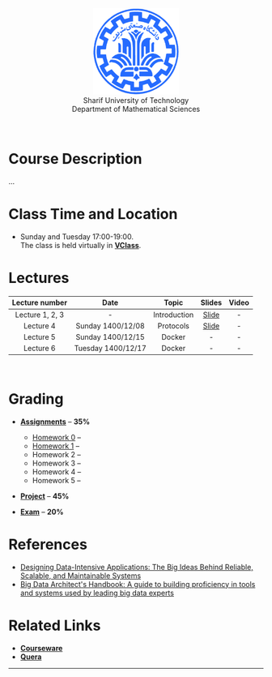 <center><img src=".\Images\SharifUT.png" alt="" height='170' width='170' /></center>
<center> Sharif University of Technology <br> Department of Mathematical Sciences </center>
<br>
<br>

# Course Description

... 


# Class Time and Location
* Sunday and Tuesday 17:00-19:00.
<br>The class is held virtually in [**VClass**](https://vc.sharif.edu/ch/ostovari.mojtaba).



# Lectures

| Lecture number | Date | Topic | Slides | Video | 
| :------------: |:----:| :----:| :-----:| :---: |
| Lecture 1, 2, 3 | - | Introduction | [Slide](https://github.com/mojtabaOstovari/BigDataEngineering-spring2022/blob/gh-pages/Slides/01-Introduction.pdf) | - |
| Lecture 4 | Sunday 1400/12/08 | Protocols | [Slide](https://github.com/mojtabaOstovari/BigDataEngineering-spring2022/blob/gh-pages/Slides/02-Protocols.pdf) | - |
| Lecture 5 | Sunday 1400/12/15 | Docker | - | - |
| Lecture 6 | Tuesday 1400/12/17 | Docker | - | - |


<br>
  

# Grading

* [**Assignments**](#assignments) – <b>35%</b>
 
   * [Homework 0](https://github.com/mojtabaOstovari/BigDataEngineering-spring2022/blob/gh-pages/Assignments/00.pdf) – <b></b>
   * [Homework 1](https://github.com/mojtabaOstovari/BigDataEngineering-spring2022/blob/gh-pages/Assignments/01.pdf) – <b></b>
   * Homework 2 – <b></b>
   * Homework 3 – <b></b>
   * Homework 4 – <b></b>
   * Homework 5 – <b></b>

* [**Project**](#project) – <b>45%</b>

* [**Exam**](#Exam) – <b>20%</b>



# References
* <a href="https://www.amazon.com/Designing-Data-Intensive-Applications-Reliable-Maintainable/dp/1449373321">
  Designing Data-Intensive Applications: The Big Ideas Behind Reliable, Scalable, and Maintainable Systems</a>
* <a href="https://www.amazon.com/Big-Data-Architects-Handbook-proficiency/dp/1788835824">
  Big Data Architect's Handbook: A guide to building proficiency in tools and systems used by leading big data experts</a>



# Related Links

* [**Courseware**](https://cw.sharif.edu/course/view.php?id=9279)
* [**Quera**](https://quera.org/course/10463/)



---
